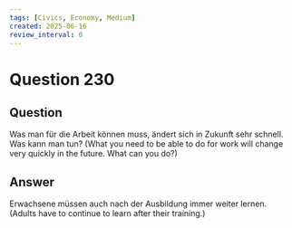 ```yaml
---
tags: [Civics, Economy, Medium]
created: 2025-06-16
review_interval: 0
---
```


# Question 230

## Question

Was man für die Arbeit können muss, ändert sich in Zukunft sehr schnell. Was kann man tun? (What you need to be able to do for work will change very quickly in the future. What can you do?)

## Answer

Erwachsene müssen auch nach der Ausbildung immer weiter lernen. (Adults have to continue to learn after their training.)
